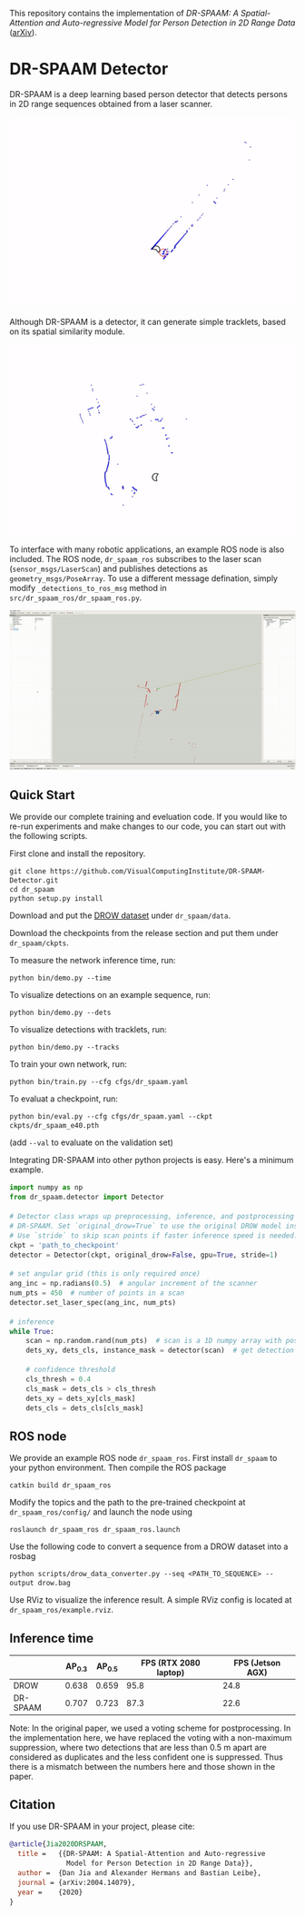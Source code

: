 This repository contains the implementation of *DR-SPAAM: A Spatial-Attention and Auto-regressive Model for Person Detection in 2D Range Data* ([arXiv](https://arxiv.org/abs/2004.14079)).

# DR-SPAAM Detector
DR-SPAAM is a deep learning based person detector that detects persons in 2D range sequences obtained from a laser scanner.

![](imgs/dets.gif)

Although DR-SPAAM is a detector, it can generate simple tracklets, based on its spatial similarity module.

![](imgs/tracks.gif)

To interface with many robotic applications, an example ROS node is also included.
The ROS node, `dr_spaam_ros` subscribes to the laser scan (`sensor_msgs/LaserScan`)
and publishes detections as `geometry_msgs/PoseArray`.
To use a different message defination, simply modify `_detections_to_ros_msg` 
method in `src/dr_spaam_ros/dr_spaam_ros.py`.

![](imgs/dr_spaam_ros.gif)

## Quick Start
We provide our complete training and eveluation code.
If you would like to re-run experiments and make changes to our code, you can start out with the following scripts.

First clone and install the repository.
```
git clone https://github.com/VisualComputingInstitute/DR-SPAAM-Detector.git
cd dr_spaam
python setup.py install
```

Download and put the [DROW dataset](https://github.com/VisualComputingInstitute/DROW) under `dr_spaam/data`.

Download the checkpoints from the release section and put them under `dr_spaam/ckpts`.

To measure the network inference time, run:
```
python bin/demo.py --time 
```

To visualize detections on an example sequence, run:
```
python bin/demo.py --dets
```

To visualize detections with tracklets, run:
```
python bin/demo.py --tracks
```

To train your own network, run:
```
python bin/train.py --cfg cfgs/dr_spaam.yaml
```

To evaluat a checkpoint, run:
```
python bin/eval.py --cfg cfgs/dr_spaam.yaml --ckpt ckpts/dr_spaam_e40.pth
```
(add `--val` to evaluate on the validation set)

Integrating DR-SPAAM into other python projects is easy. 
Here's a minimum example.
```python
import numpy as np
from dr_spaam.detector import Detector

# Detector class wraps up preprocessing, inference, and postprocessing for 
# DR-SPAAM. Set `original_drow=True` to use the original DROW model instead. 
# Use `stride` to skip scan points if faster inference speed is needed.
ckpt = 'path_to_checkpoint'
detector = Detector(ckpt, original_drow=False, gpu=True, stride=1)

# set angular grid (this is only required once)
ang_inc = np.radians(0.5)  # angular increment of the scanner
num_pts = 450  # number of points in a scan
detector.set_laser_spec(ang_inc, num_pts)

# inference
while True:
    scan = np.random.rand(num_pts)  # scan is a 1D numpy array with positive values
    dets_xy, dets_cls, instance_mask = detector(scan)  # get detection

    # confidence threshold
    cls_thresh = 0.4
    cls_mask = dets_cls > cls_thresh
    dets_xy = dets_xy[cls_mask]
    dets_cls = dets_cls[cls_mask]
```

## ROS node
We provide an example ROS node `dr_spaam_ros`. 
First install `dr_spaam` to your python environment.
Then compile the ROS package 
```
catkin build dr_spaam_ros
```

Modify the topics and the path to the pre-trained checkpoint at 
`dr_spaam_ros/config/` and launch the node using
```
roslaunch dr_spaam_ros dr_spaam_ros.launch
```

Use the following code to convert a sequence from a DROW dataset into a rosbag
```
python scripts/drow_data_converter.py --seq <PATH_TO_SEQUENCE> --output drow.bag
```

Use RViz to visualize the inference result.
A simple RViz config is located at `dr_spaam_ros/example.rviz`.

## Inference time
|        | AP<sub>0.3</sub> | AP<sub>0.5</sub> | FPS (RTX 2080 laptop) | FPS (Jetson AGX) |
|--------|------------------|------------------|-----------------------|------------------|
|DROW    | 0.638 | 0.659 | 95.8 | 24.8 |
|DR-SPAAM| 0.707 | 0.723 | 87.3 | 22.6 |

Note: In the original paper, we used a voting scheme for postprocessing.
In the implementation here, we have replaced the voting with a non-maximum suppression,
where two detections that are less than 0.5 m apart are considered as duplicates 
and the less confident one is suppressed.
Thus there is a mismatch between the numbers here and those shown in the paper.

## Citation
If you use DR-SPAAM in your project, please cite:
```BibTeX
@article{Jia2020DRSPAAM,
  title =   {{DR-SPAAM: A Spatial-Attention and Auto-regressive
              Model for Person Detection in 2D Range Data}},
  author =  {Dan Jia and Alexander Hermans and Bastian Leibe},
  journal = {arXiv:2004.14079},
  year =    {2020}
}
```
